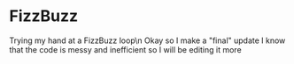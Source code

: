 # FizzBuzz
Trying my hand at a FizzBuzz loop\n
Okay so I make a "final" update
I know that the code is messy and inefficient so I will be editing it more
